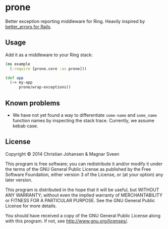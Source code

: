 # prone

Better exception reporting middleware for Ring. Heavily inspired by
[better_errors for Rails](https://github.com/charliesome/better_errors).

## Usage

Add it as a middleware to your Ring stack:

```clj
(ns example
  (:require [prone.core :as prone]))

(def app
  (-> my-app
      prone/wrap-exceptions))
```

## Known problems

- We have not yet found a way to differentiate `some-name` and `some_name`
  function names by inspecting the stack trace. Currently, we assume kebab case.

## License

Copyright © 2014 Christian Johansen & Magnar Sveen

This program is free software; you can redistribute it and/or modify
it under the terms of the GNU General Public License as published by
the Free Software Foundation, either version 3 of the License, or
(at your option) any later version.

This program is distributed in the hope that it will be useful,
but WITHOUT ANY WARRANTY; without even the implied warranty of
MERCHANTABILITY or FITNESS FOR A PARTICULAR PURPOSE.  See the
GNU General Public License for more details.

You should have received a copy of the GNU General Public License
along with this program.  If not, see <http://www.gnu.org/licenses/>.
